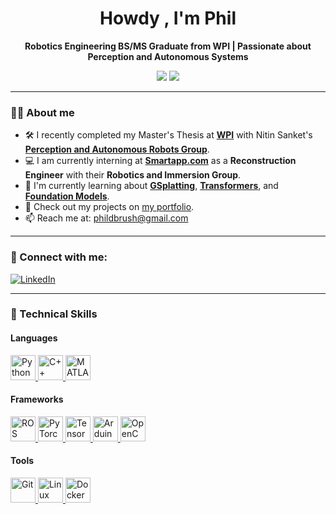 <h1 align="center">Howdy , I'm Phil</h1>

<p align="center">
  <b> Robotics Engineering BS/MS Graduate from WPI | Passionate about Perception and Autonomous Systems</b>
</p>

<p align="center">
  <img src="https://img.shields.io/badge/Intern-Smartapp.com-orange?style=for-the-badge" />
  <img src="https://img.shields.io/badge/Learning-GSplatting%20%26%20Foundation%20%20Models-blue?style=for-the-badge" />
</p>

---
### 👋🏼 About me

- 🛠️ I recently completed my Master's Thesis at [**WPI**](https://www.wpi.edu/) with Nitin Sanket's [**Perception and Autonomous Robots Group**](https://pear.wpi.edu/).
- 💻 I am currently interning at [**Smartapp.com**](https://www.smartapp.com/) as a **Reconstruction Engineer** with their **Robotics and Immersion Group**.
- 🌱 I'm currently learning about [**GSplatting**](https://arxiv.org/abs/2308.04079), [**Transformers**](https://arxiv.org/abs/1706.03762), and [**Foundation Models**](https://arxiv.org/pdf/2410.11444).
- 🧠 Check out my projects on [my portfolio](https://pbrush.github.io/website/).
- 📫 Reach me at: [phildbrush@gmail.com](mailto:phildbrush@gmail.com)

---

### 🔗 Connect with me:

[![LinkedIn](https://img.shields.io/badge/LinkedIn-blue?style=for-the-badge&logo=linkedin&logoColor=white)](https://www.linkedin.com/in/phillipdbrush/)

---

### 🧰 Technical Skills

#### Languages
<p>
  <a href="https://www.python.org/doc/" target="_blank" title="Python Docs">
    <img src="https://cdn.jsdelivr.net/gh/devicons/devicon/icons/python/python-original.svg" alt="Python" width="40"/>
  </a>
  <a href="https://cplusplus.com/" target="_blank" title="C++ Reference">
    <img src="https://cdn.jsdelivr.net/gh/devicons/devicon/icons/cplusplus/cplusplus-original.svg" alt="C++" width="40"/>
  </a>
  <a href="https://www.mathworks.com/products/matlab.html" target="_blank" title="MATLAB">
    <img src="https://upload.wikimedia.org/wikipedia/commons/2/21/Matlab_Logo.png" alt="MATLAB" width="40"/>
  </a>
</p>


#### Frameworks
<p>
  <a href="https://www.ros.org/" target="_blank" title="ROS">
    <img src="https://cdn.jsdelivr.net/gh/devicons/devicon@latest/icons/ros/ros-original.svg" alt="ROS" width="40"/>
  </a>
  <a href="https://pytorch.org/docs/" target="_blank" title="PyTorch Docs">
    <img src="https://cdn.jsdelivr.net/gh/devicons/devicon/icons/pytorch/pytorch-original.svg" alt="PyTorch" width="40"/>
  </a>
  <a href="https://www.tensorflow.org/learn" target="_blank" title="TensorFlow Docs">
    <img src="https://cdn.jsdelivr.net/gh/devicons/devicon/icons/tensorflow/tensorflow-original.svg" alt="TensorFlow" width="40"/>
  </a>
  <a href="https://www.arduino.cc/" target="_blank" title="Arduino">
    <img src="https://cdn.jsdelivr.net/gh/devicons/devicon/icons/arduino/arduino-original.svg" alt="Arduino" width="40"/>
  </a>
  <a href="https://opencv.org/" target="_blank" title="OpenCV">
    <img src="https://cdn.jsdelivr.net/gh/devicons/devicon/icons/opencv/opencv-original.svg" alt="OpenCV" width="40"/>
  </a>
</p>

#### Tools
<p>
  <a href="https://git-scm.com/" target="_blank" title="Git">
    <img src="https://cdn.jsdelivr.net/gh/devicons/devicon/icons/git/git-original.svg" alt="Git" width="40"/>
  </a>
  <a href="https://www.linux.org/" target="_blank" title="Linux">
    <img src="https://cdn.jsdelivr.net/gh/devicons/devicon/icons/linux/linux-original.svg" alt="Linux" width="40"/>
  </a>
  <a href="https://www.docker.com/" target="_blank" title="Docker">
    <img src="https://cdn.jsdelivr.net/gh/devicons/devicon/icons/docker/docker-original.svg" alt="Docker" width="40"/>
  </a>
</p>
